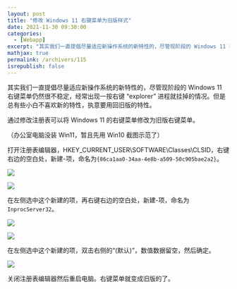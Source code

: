 ```yaml
---
layout: post
title: "修改 Windows 11 右键菜单为旧版样式"
date: 2021-11-30 09:30:00
categories: 
  - [Webapp]
excerpt: "其实我们一直提倡尽量适应新操作系统的新特性的，尽管现阶段的 Windows 11 右键菜单仍然很不稳定，经常出现一按右键 “explorer” 进程就挂掉的情况。但是总有些小白不喜欢新的特性，执意要用回旧版的特性。通过修改注册表可以将 Windows 11 的右键菜单修改为旧版右键菜单。"
mathjax: true
permalink: /archivers/115
isrepublish: false
---
```


其实我们一直提倡尽量适应新操作系统的新特性的，尽管现阶段的 Windows 11 右键菜单仍然很不稳定，经常出现一按右键 “explorer” 进程就挂掉的情况。但是总有些小白不喜欢新的特性，执意要用回旧版的特性。

通过修改注册表可以将 Windows 11 的右键菜单修改为旧版右键菜单。

（办公室电脑没装 Win11，暂且先用 Win10 截图示范了）

打开注册表编辑器，HKEY_CURRENT_USER\SOFTWARE\Classes\CLSID，右键右边的空白处，新建-项，命名为```{86ca1aa0-34aa-4e8b-a509-50c905bae2a2}```。

![](https://pic2.zhimg.com/v2-e78013186e81a5d1cf8a1b028dcb9923_r.jpg)

![](https://pic2.zhimg.com/v2-76f5d3282d13ebf0c40bc83bae9fdea4_r.jpg)

在左侧选中这个新建的项，再右键右边的空白处，新建-项，命名为```InprocServer32```。

![](https://pic3.zhimg.com/v2-733e3f990f91c1966f5484952b1d1f56_r.jpg)

![](https://pica.zhimg.com/v2-cf802fce8cc607d10fbb26f5c8e3b71a_r.jpg)

在左侧选中这个新建的项，双击右侧的“(默认)”，数值数据留空，然后确定。

![](https://pic3.zhimg.com/v2-1396932d2998d28d8a1ea0b8882e918e_r.jpg)

关闭注册表编辑器然后重启电脑。右键菜单就变成旧版的了。